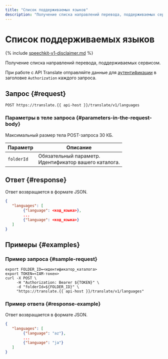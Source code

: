 ```yaml
---
title: "Список поддерживаемых языков"
description: "Получение списка направлений перевода, поддерживаемых сервисом."
---
```


# Список поддерживаемых языков

{% include [speechkit-v1-disclaimer.md](../../../_includes/speechkit-v1-disclaimer.md) %}

Получение списка направлений перевода, поддерживаемых сервисом.

При работе с API Translate отправляйте данные для [аутентификации](/docs/translate/api-ref/authentication) в заголовке `Authorization` каждого запроса.

## Запрос {#request}

```
POST https://translate.{{ api-host }}/translate/v1/languages
```

### Параметры в теле запроса {#parameters-in-the-request-body}

Максимальный размер тела POST-запроса 30 КБ.


Параметр | Описание
----- | -----
`folderId` | Обязательный параметр.<br/>Идентификатор вашего каталога.<br/>


## Ответ {#response}

Ответ возвращается в формате JSON.

```json
{
   "languages": [
        {"language": <код_языка>},
        ...
        {"language": <код_языка>}
   ]
}
```


## Примеры {#examples}

### Пример запроса {#sample-request}

```httpget
export FOLDER_ID=<идентификатор_каталога>
export TOKEN=<IAM-токен>
curl -X POST \
     -H "Authorization: Bearer ${TOKEN}" \
     -d "folderId=${FOLDER_ID}" \
     "https://translate.{{ api-host }}/translate/v1/languages"
```

### Пример ответа {#response-example}

Ответ возвращается в формате JSON.

```json
{
   "languages": [
        {"language": "az"},
        ...
        {"language": "ja"}
   ]
}
```


